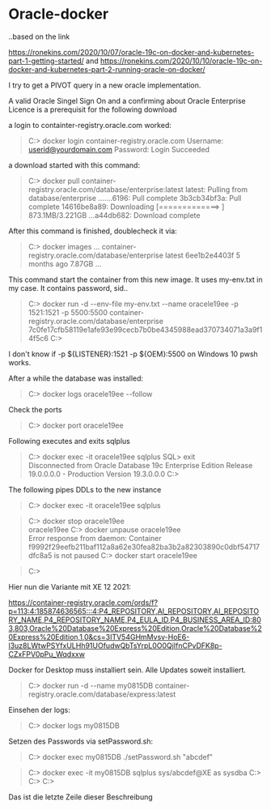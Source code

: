 # Oracle-docker

..based on the link

https://ronekins.com/2020/10/07/oracle-19c-on-docker-and-kubernetes-part-1-getting-started/
and
https://ronekins.com/2020/10/10/oracle-19c-on-docker-and-kubernetes-part-2-running-oracle-on-docker/

I try to get a PIVOT query in a new oracle implementation.

A valid Oracle Singel Sign On and a confirming about Oracle Enterprise Licence is a prerequisit for the following download

a login to containter-registry.oracle.com worked:

> C:\> docker login container-registry.oracle.com
> Username: userid@yourdomain.com
> Password:
> Login Succeeded

a download started with this command:

> C:\> docker pull container-registry.oracle.com/database/enterprise:latest
> latest: Pulling from database/enterprise
> .......6196: Pull complete
> 3b3cb34bf3a: Pull complete
> 14616be8a89: Downloading [=============> ] 873.1MB/3.221GB
> ...a44db682: Download complete

After this command is finished, doublecheck it via:

> C:\> docker images
> ...
> container-registry.oracle.com/database/enterprise latest 6ee1b2e4403f 5 months ago 7.87GB
> ...

This command start the container from this new image. It uses my-env.txt in my case. It contains password, sid..

> C:\> docker run -d --env-file my-env.txt --name oracele19ee -p 1521:1521 -p 5500:5500 container-registry.oracle.com/database/enterprise
> 7c0fe17cfb58119e1afe93e99cecb7b0be4345988ead370734071a3a9f14f5c6
> C:\>

I don't know if -p ${LISTENER}:1521 -p ${OEM}:5500 on Windows 10 pwsh works.

After a while the database was installed:

> C:\> docker logs oracele19ee --follow

Check the ports

> C:\> docker port oracele19ee

Following executes and exits sqlplus

> C:\> docker exec -it oracele19ee sqlplus
> SQL> exit  
> Disconnected from Oracle Database 19c Enterprise Edition Release 19.0.0.0.0 - Production
> Version 19.3.0.0.0
> C:\>

The following pipes DDLs to the new instance

> C:\> docker exec -it oracele19ee sqlplus

> C:\> docker stop oracele19ee  
> oracele19ee
> C:\> docker unpause oracele19ee  
> Error response from daemon: Container f9992f29eefb211baf112a8a62e30fea82ba3b2a82303890c0dbf54717dfc8a5 is not paused
> C:\> docker start oracele19ee  

> C:\>

Hier nun die Variante mit XE  12 2021:

https://container-registry.oracle.com/ords/f?p=113:4:185874636565:::4:P4_REPOSITORY,AI_REPOSITORY,AI_REPOSITORY_NAME,P4_REPOSITORY_NAME,P4_EULA_ID,P4_BUSINESS_AREA_ID:803,803,Oracle%20Database%20Express%20Edition,Oracle%20Database%20Express%20Edition,1,0&cs=3ITV54GHmMvsv-HoE6-l3uz8LWtwPSYfxULHh91UOfudwQbTsYrpL0O0QjIfnCPvDFK8p-CZxFPV0pPu_Wqdxxw

Docker for Desktop muss installiert sein. Alle Updates soweit installiert.

> C:\> docker run -d --name my0815DB container-registry.oracle.com/database/express:latest

Einsehen der logs:

> C:\> docker logs my0815DB

Setzen des Passwords via setPassword.sh:

> C:\>  docker exec my0815DB ./setPassword.sh \"abcdef\" 

> C:\> docker exec -it my0815DB sqlplus sys/abcdef@XE as sysdba
> C:\> 
> C:\> 
> C:\> 

Das ist die letzte Zeile dieser Beschreibung
